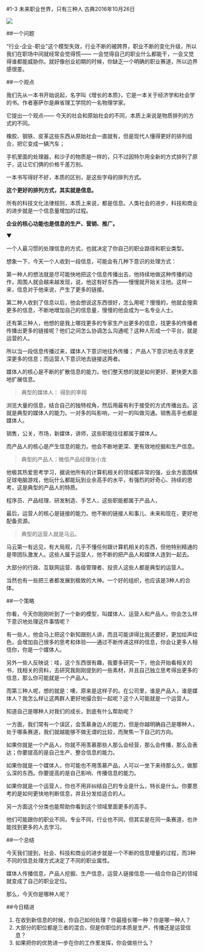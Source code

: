 #1-3 未来职业世界，只有三种人
古典2016年10月26日

![](./_image/WechatIMG18.png)

##一个问题

“行业-企业-职业”这个模型失效，行业不断的被跨界，职业不断的变化升级，所以我们在职场中间就经常会觉得慌—— 一会觉得自己的职业什么都能干，一会又觉得谁都能威胁你。就好像创业初期的时候，你缺乏一个明确的职业赛道，所以边界感很差。

##一个观点

我们先从一本书开始说起，名字叫《增长的本质》，它是一本关于经济学和社会学的书。作者塞萨尔是麻省理工学院的一名物理学家。

它提出一个观点—— 今天的社会和原始社会的不同，本质上来说是物质排列的方式的不同。

橡胶、钢铁、皮革这些东西从原始社会一直就有，但是现代人懂得更好的排列组合，把它变成一辆汽车；

手机里面的处理器，和沙子的物质是一样的，只不过因特尔用全新的方式排列了原子，这让它们俩的价格千差万别。

一本书写得好不好，本质的区别，是这些字母的排列方式。

**这个更好的排列方式，其实就是信息。**

所有的科技文化法律规则，本质上来说，都是信息。人类社会的进步，科技和商业的进步就是一个信息量增加的过程。

**企业的核心功能也是信息的生产、营销、推广。**

▼

一个人最习惯的处理信息的方式，也就决定了你自己的职业路径和职业类型。

想象一下，今天一个人收到一段信息，可能会有几种下意识的处理方式：

第一种人的想法就是尽可能快地把这个信息传播出去，他持续地做这种传播的动作，周围人就会越来越发现，说，他这有好东西——慢慢就开始关注他。这样一来，信息对于他来说，产生了更多的链接。

第二种人收到了信息以后，他会想说这东西很好，怎么用呢？慢慢的，他就会搜索更多的信息，不断地增加自己的信息量，慢慢的他会成为一名专业人士。

还有第三种人，他想的是我上哪找更多的专家生产出更多的信息，找更多的传播者传播出更多的链接呢？他们之间怎么协调怎么沟通呢？这种人形成一个平台，就是运营的人。

所以当一段信息传播过来，媒体人下意识地往外传播； 产品人下意识地去寻求更深更多的信息；而运营人下意识地去链接这两者。

媒体人的核心是不断的扩散信息的能力。他们整天想的就是如何更好、更快更大面地扩展信息。

>典型的媒体人： 得到的李翔

浏览大量的信息，结合自己的独特视角，然后用最有利于接受的方式传播出去。这就是典型的媒体人的能力。一对多的叫影响，一对一的叫做沟通。销售高手也都是媒体人。

销售，公关，市场，新媒体，讲师，这些职能往往都属于媒体人。

而产品人的核心是产生信息的能力。他会不断地更深、更有效地挖掘和生产信息。

>典型的产品人：微信产品经理张小龙

他极其热爱思考学习，据说他所有的计算机相关的领域都非常的强，业余方面围棋足球电脑游戏，他玩什么都能玩到业余高手的水平，有强烈的好奇心、持续的思考，这是典型的产品人的特质。

程序员、产品经理、研发制造、手艺人，这些职能都属于产品人，

最后，运营人的核心是链接的能力。他不断的链接人和事儿、未来和现在，更好地配备资源。

>典型的运营人就是马云。

马云第一有远见，有大局观，几乎不懂任何跟计算机相关的东西，但他特别精通的是带团队激发人。这些人属于运营人，他不断的把产品人和媒体人连到一起去。

大部分的行政、互联网运营、各级管理者、投资人这些人都是典型的运营人。

当然也有一些把三者都发展到极致的大神。一个好的组织，也应该是3种人的合体。

##一个策略

你看，今天你刚刚听到了一个新的模型，叫媒体人、运营人和产品人。你会怎么样下意识地处理这件事情呢？

有一些人，他会马上把这个新知跟别人讲，而且可能讲得比我还要好，更加绘声绘色，会增加自己很多的思考和体验——通过不断传递这样的信息，你会让更多人相信你，你是一个媒体人。

另外一些人反映说：哇，这个东西很有趣，我要多研究一下，他会开始看相关的书，找相关的资料，去研究我刚刚提到的一些素材，并且自己独立思考得出更多的信息，那么你可能就是一个产品人。

而第三种人呢，想的就是：噢，原来是这样子的。在公司里，谁是产品人，谁是媒体人？我怎么样让这两群人更好地撮合到一起呢？这个人可能就是一个运营人。

知道自己是哪种人对我们的成长，到底有什么帮助呢？

一方面，我们常有一个误区，会羡慕身边人的能力，但是你越明确自己是哪种人，处于哪条赛道，我们就越能够不做无谓的比较，而聚焦一下自己的方向。

如果你就是一个产品人，你就不用羡慕那些人那么会经营，那么会传播，那么会表达；你要提高的是自己生产、整合信息的能力。

如果你就是一个媒体人，你可能也不用羡慕产品，人可以一坐下来待那么久，做那么深的东西。你要提高的是自己影响、传播信息的能力。

如果你就是一个运营人，你也不用非纠结自己的专业是什么，特长是什么。你要思考的是如何更快地判断信息，并且分发给适合的人。

另一方面这个分类也能帮助你看到这个领域里面更多的高手。

他们可能跟你的职业不同，专业不同，行业也不同，但其实是在同一条赛道，也许能找到更多的人去学习。

##一个总结

今天我们提到，社会、科技和商业的进步就是一个不断的信息增量的过程，而3种不同的信息处理方式决定了不同的职业属性。

媒体人传播信息，产品人挖掘、生产信息，运营人链接信息——结合你自己的领域就变成了自己的职业定位。

那么，今天你是哪种人呢？

##今日精进
1. 在收到新信息的时候，你自己如何处理？你最擅长哪一种？你是哪一种人？
2. 大部分的职位都是三者的混合，但是你职位的本质是生产、传播还是运营信息？
3. 如果把你的优势进一步在你的工作里发挥，你会做些什么？